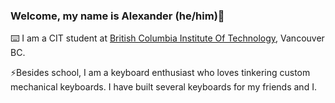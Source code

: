 ### Welcome, my name is Alexander (he/him)👋

⌨️ I am a CIT student at <a href='https://bcit.ca'>British Columbia Institute Of Technology</a>, Vancouver BC. 

⚡Besides school, I am a keyboard enthusiast who loves tinkering custom mechanical keyboards. I have built several keyboards for my friends and I.

